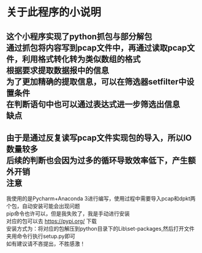 关于此程序的小说明
=
这个小程序实现了python抓包与部分解包<br>
通过抓包将内容写到pcap文件中，再通过读取pcap文件，利用格式转化转为类似数组的格式<br>
根据要求提取数据报中的信息<br>
为了更加精确的提取信息，可以在筛选器setfilter中设置条件<br>
在判断语句中也可以通过表达式进一步筛选出信息<br>
缺点
-------
由于是通过反复读写pcap文件实现包的导入，所以IO数量较多<br>
后续的判断也会因为过多的循环导致效率低下，产生额外开销<br>
注意
-------
我使用的是Pycharm+Anaconda 3进行编写，使用过程中需要导入pcap和dpkt两个包，自动安装可能会出现问题<br>
pip命令也许可以，但是我失败了，我是手动进行安装<br>
对应的包可以去 https://pypi.org/ 下载<br>
安装方式为：将对应的包解压到python目录下的Lib\set-packages,然后打开文件夹用命令行执行setup.py即可<br>
如有建议请不吝提出，不胜感激！

